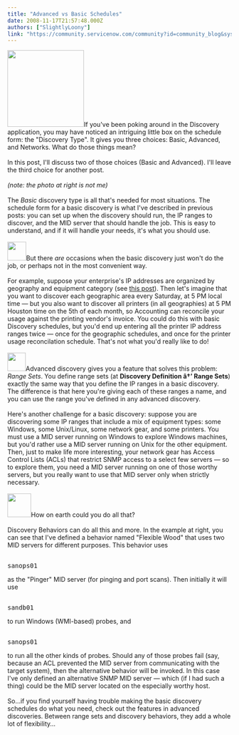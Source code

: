 ```yaml
---
title: "Advanced vs Basic Schedules"
date: 2008-11-17T21:57:48.000Z
authors: ["SlightlyLoony"]
link: "https://community.servicenow.com/community?id=community_blog&sys_id=cf8de669dbd0dbc01dcaf3231f9619fa"
---
```

<p><img  alt="" class="jive-image" src="6b5a3331db54d3049c9ffb651f961971.iix" style="width: auto; height: 172px;" />If you've been poking around in the Discovery application, you may have noticed an intriguing little box on the schedule form: the "Discovery Type". It gives you three choices: Basic, Advanced, and Networks. What do those things mean?<br /><br />In this post, I'll discuss two of those choices (Basic and Advanced). I'll leave the third choice for another post.<br /><br /><i>(note: the photo at right is not me)</i><!--break--><br /><br />The <i>Basic</i> discovery type is all that's needed for most situations. The schedule form for a basic discovery is what I've described in previous posts: you can set up when the discovery should run, the IP ranges to discover, and the MID server that should handle the job. This is easy to understand, and if it will handle your needs, it's what you should use.<br /><br /><img  alt="" class="jive-image" src="48db9d02db5c1b04ed6af3231f961930.iix" style="width: auto; height: 42px;" />But there <i>are</i> occasions when the basic discovery just won't do the job, or perhaps not in the most convenient way. <br /><br />For example, suppose your enterprise's IP addresses are organized by geography and equipment category (see <a title="lightlyLoony/blog/2008/11/13/1921" href="/community?id=community_blog&sys_id=b66caea1dbd0dbc01dcaf3231f961901">this post</a>). Then let's imagine that you want to discover each geographic area every Saturday, at 5 PM local time — but you also want to discover all printers (in all geographies) at 5 PM Houston time on the 5th of each month, so Accounting can reconcile your usage against the printing vendor's invoice. You could do this with basic Discovery schedules, but you'd end up entering all the printer IP address ranges twice — once for the geographic schedules, and once for the printer usage reconcilation schedule. That's not what you'd really like to do!<br /><br /><img  alt="" class="jive-image" src="80bb7442db501b04ed6af3231f96199f.iix" style="width: auto; height: 41px;" />Advanced discovery gives you a feature that solves this problem: <i>Range Sets</i>. You define range sets (at <b>Discovery Definition â†’ Range Sets</b>) exactly the same way that you define the IP ranges in a basic discovery. The difference is that here you're giving each of these ranges a name, and you can use the range you've defined in any advanced discovery.<br /><br />Here's another challenge for a basic discovery: suppose you are discovering some IP ranges that include a mix of equipment types: some Windows, some Unix/Linux, some network gear, and some printers. You must use a MID server running on Windows to explore Windows machines, but you'd rather use a MID server running on Unix for the other equipment. Then, just to make life more interesting, your network gear has Access Control Lists (ACLs) that restrict SNMP access to a select few servers — so to explore them, you need a MID server running on one of those worthy servers, but you really want to use that MID server only when strictly necessary. <br /><br /><img  alt="" class="jive-image" src="bc4a54cadb1c9704ed6af3231f961918.iix" style="width: auto; height: 53px;" />How on earth could you do all that?<br /><br />Discovery Behaviors can do all this and more. In the example at right, you can see that I've defined a behavior named "Flexible Wood" that uses two MID servers for different purposes. This behavior uses <pre __default_attr="plain" __jive_macro_name="code" class="jive_text_macro jive_macro_code"><br />sanops01</pre>as the "Pinger" MID server (for pinging and port scans). Then initially it will use <pre __default_attr="plain" __jive_macro_name="code" class="jive_text_macro jive_macro_code"><br />sandb01</pre>to run Windows (WMI-based) probes, and <pre __default_attr="plain" __jive_macro_name="code" class="jive_text_macro jive_macro_code"><br />sanops01</pre>to run all the other kinds of probes. Should any of those probes fail (say, because an ACL prevented the MID server from communicating with the target system), then the alternative behavior will be invoked. In this case I've only defined an alternative SNMP MID server — which (if I had such a thing) could be the MID server located on the especially worthy host.<br /><br />So...if you find yourself having trouble making the basic discovery schedules do what you need, check out the features in advanced discoveries. Between range sets and discovery behaviors, they add a whole lot of flexibility…</p>